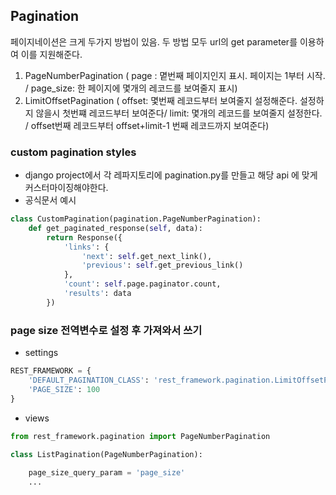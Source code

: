 ## Pagination
페이지네이션은 크게 두가지 방법이 있음.
두 방법 모두 url의 get parameter를 이용하여 이를 지원해준다.

1. PageNumberPagination ( page : 몉번째 페이지인지 표시. 페이지는 1부터 시작. / page_size: 한 페이지에 몇개의 레코드를 보여줄지 표시)
2. LimitOffsetPagination ( offset: 몇번째 레코드부터 보여줄지 설정해준다. 설정하지 않을시 첫번쨰 레코드부터 보여준다/ limit: 몇개의 레코드를 보여줄지 설정한다. / offset번째 레코드부터 offset+limit-1 번째 레코드까지 보여준다)

### custom pagination styles
- django project에서 각 레파지토리에 pagination.py를 만들고 해당 api 에 맞게 커스터마이징해야한다. 
- 공식문서 예시
```python
class CustomPagination(pagination.PageNumberPagination):
    def get_paginated_response(self, data):
        return Response({
            'links': {
                'next': self.get_next_link(),
                'previous': self.get_previous_link()
            },
            'count': self.page.paginator.count,
            'results': data
        })
```
### page size 전역변수로 설정 후 가져와서 쓰기
- settings   
```python
REST_FRAMEWORK = {
    'DEFAULT_PAGINATION_CLASS': 'rest_framework.pagination.LimitOffsetPagination',
    'PAGE_SIZE': 100
}
```
- views   
```python
from rest_framework.pagination import PageNumberPagination

class ListPagination(PageNumberPagination):
    
    page_size_query_param = 'page_size'
    ...
```

